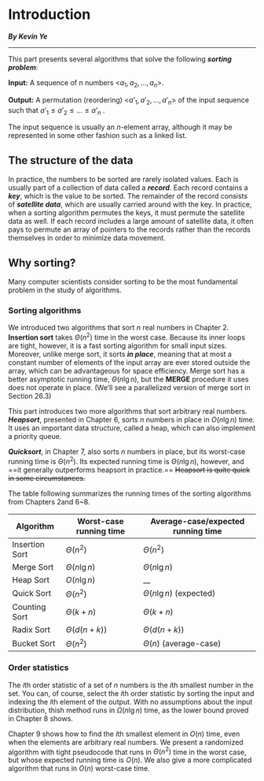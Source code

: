 # Introduction

**_By Kevin Ye_**

---

This part presents several algorithms that solve the following **_sorting problem_**:

**Input:** A sequence of n numbers  <$a_{1}, a_{2}, \ldots , a_{n}$>.

**Output:** A permutation (reordering) <$a’_{1}, a’_{2}, \ldots , a’_{n}$> of the input sequence such that  $a’_{1} ≤ a’_{2} ≤ \ldots ≤ a’_{n}$ .

The input sequence is usually an *n*-element array, although it may be represented in some other fashion such as a linked list.



## The structure of the data

In practice, the numbers to be sorted are rarely isolated values. Each is usually part of a collection of data called a ***record***. Each record contains a ***key***, which is the value to be sorted. The remainder of the record consists of ***satellite data***, which are usually carried around with the key. In practice, when a sorting algorithm permutes the keys, it must permute the satellite data as well. If each record includes a large amount of satellite data, it often pays to permute an array of pointers to the records rather than the records themselves in order to minimize data movement.



## Why sorting?

Many computer scientists consider sorting to be the most fundamental problem in the study of algorithms. 

### Sorting algorithms

We introduced two algorithms that sort *n* real numbers in Chapter 2. **Insertion sort** takes $\Theta(n^{2})$ time in the worst case. Because its inner loops are tight, however, it is a fast sorting algorithm for small input sizes. Moreover, unlike merge sort, it sorts ***in place***, meaning that at most a constant number of elements of the input array are ever stored outside the array, which can be advantageous for space efficiency. Merge sort has a better asymptotic running time, $\Theta(n\lg n)$, but the **MERGE** procedure it uses does not operate in place. (We’ll see a parallelized version of merge sort in Section 26.3)

This part introduces two more algorithms that sort arbitrary real numbers. ***Heapsort***, presented in Chapter 6, sorts *n* numbers in place in $O(n\lg n)$ time. It uses an important data structure, called a heap, which can also implement a priority queue.

***Quicksort***, in Chapter 7, also sorts *n* numbers in place, but its worst-case running time is $\Theta(n^2)$. Its expected running time is $\Theta(n\lg n)$, however, and ==it generally outperforms heapsort in practice.==  ~~Heapsort is quite quick in some circumstances.~~

The table following summarizes the running times of the sorting algorithms from Chapters 2and 6~8.

| Algorithm      | Worst-case running time | Average-case/expected running time |
| -------------- | ----------------------- | ---------------------------------- |
| Insertion Sort | $\Theta(n^2)$           | $\Theta(n^2)$                      |
| Merge Sort     | $\Theta(n\lg n)$        | $\Theta(n\lg n)$                   |
| Heap Sort      | $O(n\lg n)$             | __                                 |
| Quick Sort     | $\Theta(n^2)$           | $\Theta(n\lg n)$ (expected)        |
| Counting Sort  | $\Theta(k+n)$           | $\Theta(k+n)$                      |
| Radix Sort     | $\Theta(d(n+k))$        | $\Theta(d(n+k))$                   |
| Bucket Sort    | $\Theta(n^2)$           | $\Theta(n)$ (average-case)         |



### Order statistics

The *i*th order statistic of a set of *n* numbers is the *i*th smallest number in the set. You can, of course, select the *i*th order statistic by sorting the input and indexing the *i*th element of the output. With no assumptions about the input distribution, thish method runs in $\Omega(n\lg n)$ time, as the lower bound proved in Chapter 8 shows.

Chapter 9 shows how to find the *i*th smallest element in $O(n)$ time, even when the elements are arbitrary real numbers. We present a randomized algorithm with tight pseudocode that runs in $\Theta(n^2)$ time in the worst case, but whose expected running time is $O(n)$. We also give a more complicated algorithm that runs in $O(n)$ worst-case time.

